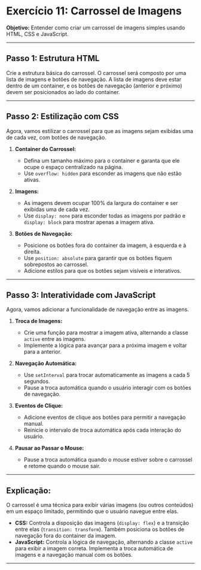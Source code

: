# Exercício 11: Carrossel de Imagens

**Objetivo:** Entender como criar um carrossel de imagens simples usando HTML, CSS e JavaScript.

---

## Passo 1: Estrutura HTML

Crie a estrutura básica do carrossel. O carrossel será composto por uma lista de imagens e botões de navegação. A lista de imagens deve estar dentro de um container, e os botões de navegação (anterior e próximo) devem ser posicionados ao lado do container.

---

## Passo 2: Estilização com CSS

Agora, vamos estilizar o carrossel para que as imagens sejam exibidas uma de cada vez, com botões de navegação.

1. **Container do Carrossel:**
   - Defina um tamanho máximo para o container e garanta que ele ocupe o espaço centralizado na página.
   - Use `overflow: hidden` para esconder as imagens que não estão ativas.

2. **Imagens:**
   - As imagens devem ocupar 100% da largura do container e ser exibidas uma de cada vez.
   - Use `display: none` para esconder todas as imagens por padrão e `display: block` para mostrar apenas a imagem ativa.

3. **Botões de Navegação:**
   - Posicione os botões fora do container da imagem, à esquerda e à direita.
   - Use `position: absolute` para garantir que os botões fiquem sobrepostos ao carrossel.
   - Adicione estilos para que os botões sejam visíveis e interativos.

---

## Passo 3: Interatividade com JavaScript

Agora, vamos adicionar a funcionalidade de navegação entre as imagens.

1. **Troca de Imagens:**
   - Crie uma função para mostrar a imagem ativa, alternando a classe `active` entre as imagens.
   - Implemente a lógica para avançar para a próxima imagem e voltar para a anterior.

2. **Navegação Automática:**
   - Use `setInterval` para trocar automaticamente as imagens a cada 5 segundos.
   - Pause a troca automática quando o usuário interagir com os botões de navegação.

3. **Eventos de Clique:**
   - Adicione eventos de clique aos botões para permitir a navegação manual.
   - Reinicie o intervalo de troca automática após cada interação do usuário.

4. **Pausar ao Passar o Mouse:**
   - Pause a troca automática quando o mouse estiver sobre o carrossel e retome quando o mouse sair.

---

## Explicação:

O carrossel é uma técnica para exibir várias imagens (ou outros conteúdos) em um espaço limitado, permitindo que o usuário navegue entre elas.

- **CSS:** Controla a disposição das imagens (`display: flex`) e a transição entre elas (`transition: transform`). Também posiciona os botões de navegação fora do container da imagem.
- **JavaScript:** Controla a lógica de navegação, alternando a classe `active` para exibir a imagem correta. Implementa a troca automática de imagens e a navegação manual com os botões.

---
